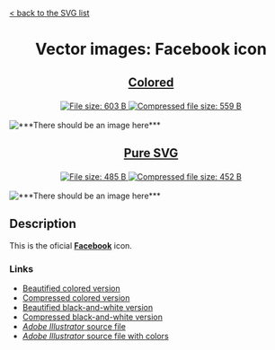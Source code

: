[< back to the SVG list](../ "SVG list")

<h1 align="center">Vector images: Facebook icon</h1>

<h2><p align="center"><a href="Facebook.colored.svg" title="View & Download Facebook colored icon">Colored</a></p></h2>
<div class="badges" align="center">
	<a href="Facebook.colored.svg" target="_blank" title="File size">
		<img alt="File size: 603 B" src="https://img.shields.io/static/v1?cacheSeconds=10800&style=flat&label=File%20size&message=603%20B&color=0aa">
	</a>
	<a href="./src/Facebook.colored.min.svg" target="_blank" title="File size">
		<img alt="Compressed file size: 559 B" src="https://img.shields.io/static/v1?cacheSeconds=10800&style=flat&label=Compressed&message=559%20B&color=bb0">
	</a>
</div>
<div>
	<br>
	<img src="Facebook.colored.svg" alt="***There should be an image here***" title="Facebook colored icon">
	<br>
</div>
<h2><p align="center"><a href="Facebook.svg" title="View & Download Facebook icon">Pure SVG</a></p></h2>
<div class="spoiler">
	<div class="spoiler_text" onclick="this.parentNode.classList.toggle('shown')"></div>
	<div class="spoiler_content">
		<div class="badges" align="center">
			<a href="Facebook.svg" target="_blank" title="File size">
				<img alt="File size: 485 B" src="https://img.shields.io/static/v1?cacheSeconds=10800&style=flat&label=File%20size&message=485%20B&color=0aa">
			</a>
			<a href="./src/Facebook.min.svg" target="_blank" title="File size">
				<img alt="Compressed file size: 452 B" src="https://img.shields.io/static/v1?cacheSeconds=10800&style=flat&label=Compressed&message=452%20B&color=bb0">
			</a>
		</div>
		<div>
			<br>
			<img src="Facebook.svg" alt="***There should be an image here***" title="Facebook icon">
			<br>
		</div>
	</div>
</div>

## Description

This is the oficial **[Facebook](https://facebook.com "Facebook")** icon.

### Links

- [Beautified colored version](Facebook.colored.svg "Download beautified colored SVG")
- [Compressed colored version](./src/Facebook.colored.min.svg "Download compressed colored SVG")
- [Beautified black-and-white version](Facebook.svg "Download beautified black-and-white SVG")
- [Compressed black-and-white version](./src/Facebook.min.svg "Download compressed black-and-white SVG")
- [*Adobe Illustrator* source file](./src/Facebook.ai "Download Adobe Illustrator (.ai) source file")
- [*Adobe Illustrator* source file with colors](./src/Facebook.colored.ai "Download Adobe Illustrator (.ai) source file with colors")